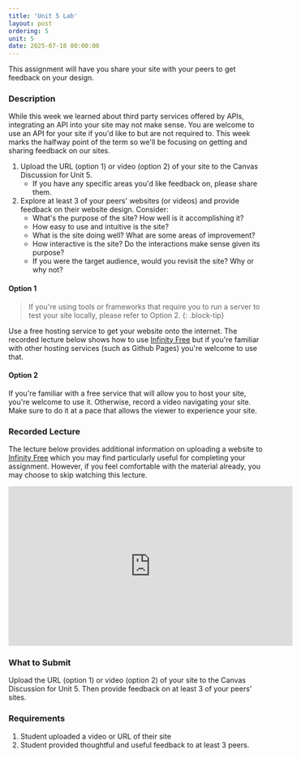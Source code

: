 ```yaml
---
title: 'Unit 5 Lab'
layout: post
ordering: 5
unit: 5
date: 2025-07-18 00:00:00
---
```


This assignment will have you share your site with your peers to get feedback on your design. 

### Description
While this week we learned about third party services offered by APIs, integrating an API into your site may not make sense. You are welcome to use an API for your site if you'd like to but are not required to. This week marks the halfway point of the term so we'll be focusing on getting and sharing feedback on our sites.

1. Upload the URL (option 1) or video (option 2) of your site to the Canvas Discussion for Unit 5. 
	- If you have any specific areas you'd like feedback on, please share them.
1. Explore at least 3 of your peers' websites (or videos) and provide feedback on their website design. Consider:
	- What's the purpose of the site? How well is it accomplishing it?
	- How easy to use and intuitive is the site? 
	- What is the site doing well? What are some areas of improvement?
	- How interactive is the site? Do the interactions make sense given its purpose?
	- If you were the target audience, would you revisit the site? Why or why not?

#### Option 1
> If you're using tools or frameworks that require you to run a server to test your site locally, please refer to Option 2.
{: .block-tip}

Use a free hosting service to get your website onto the internet. The recorded lecture below shows how to use [Infinity Free](http://infinityfree.net) but if you're familiar with other hosting services (such as Github Pages) you're welcome to use that.

#### Option 2
If you're familiar with a free service that will allow you to host your site, you're welcome to use it. Otherwise, record a video navigating your site. Make sure to do it at a pace that allows the viewer to experience your site.

### Recorded Lecture
The lecture below provides additional information on uploading a website to [Infinity Free](http://infinityfree.net) which you may find particularly useful for completing your assignment. However, if you feel comfortable with the material already, you may choose to skip watching this lecture.

<iframe width="560" height="315" src="https://www.youtube.com/embed/aQH5-Hia2dw?si=mdRFQ9wlMvfKWze5" title="YouTube video player" frameborder="0" allow="accelerometer; autoplay; clipboard-write; encrypted-media; gyroscope; picture-in-picture; web-share" referrerpolicy="strict-origin-when-cross-origin" allowfullscreen></iframe>

### What to Submit
Upload the URL (option 1) or video (option 2) of your site to the Canvas Discussion for Unit 5. Then provide feedback on at least 3 of your peers' sites.

### Requirements
1. Student uploaded a video or URL of their site
1. Student provided thoughtful and useful feedback to at least 3 peers.
